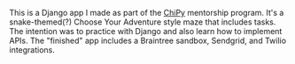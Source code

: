 This is a Django app I made as part of the [ChiPy](https://www.chipy.org/) mentorship program. It's a snake-themed(?) Choose Your Adventure style maze that includes tasks. The intention was to practice with Django and also learn how to implement APIs. The "finished" app includes a Braintree sandbox, Sendgrid, and Twilio integrations.
